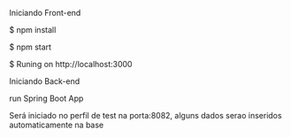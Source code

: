 Iniciando Front-end

$ npm install

$ npm start

$ Runing on http://localhost:3000


Iniciando Back-end

run Spring Boot App

Será iniciado no perfil de test na porta:8082, alguns dados serao inseridos automaticamente na base
